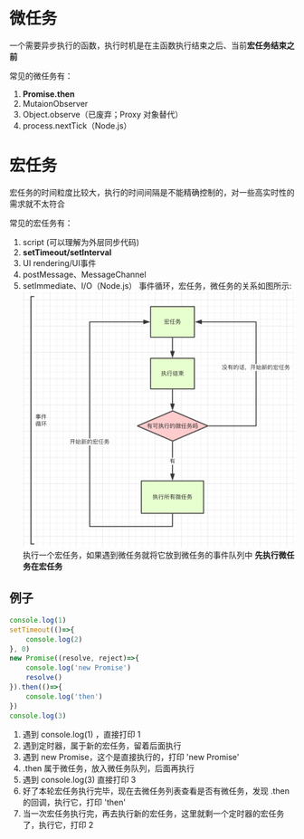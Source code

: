 # 微任务
一个需要异步执行的函数，执行时机是在主函数执行结束之后、当前**宏任务结束之前**

常见的微任务有：
1. **Promise.then**
2. MutaionObserver
3. Object.observe（已废弃；Proxy 对象替代）
4. process.nextTick（Node.js）

# 宏任务
宏任务的时间粒度比较大，执行的时间间隔是不能精确控制的，对一些高实时性的需求就不太符合

常见的宏任务有：
1. script (可以理解为外层同步代码)
2. **setTimeout/setInterval**
3. UI rendering/UI事件
4. postMessage、MessageChannel
5. setImmediate、I/O（Node.js）
事件循环，宏任务，微任务的关系如图所示:
![任务](../img/task1.png)
执行一个宏任务，如果遇到微任务就将它放到微任务的事件队列中
**先执行微任务在宏任务**
## 例子
```javascript
console.log(1)
setTimeout(()=>{
    console.log(2)
}, 0)
new Promise((resolve, reject)=>{
    console.log('new Promise')
    resolve()
}).then(()=>{
    console.log('then')
})
console.log(3)
```

1. 遇到 console.log(1) ，直接打印 1
2. 遇到定时器，属于新的宏任务，留着后面执行
3. 遇到 new Promise，这个是直接执行的，打印 'new Promise'
4. .then 属于微任务，放入微任务队列，后面再执行
5. 遇到 console.log(3) 直接打印 3
6. 好了本轮宏任务执行完毕，现在去微任务列表查看是否有微任务，发现 .then 的回调，执行它，打印 'then'
7. 当一次宏任务执行完，再去执行新的宏任务，这里就剩一个定时器的宏任务了，执行它，打印 2

